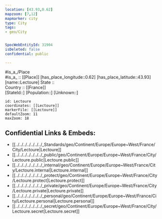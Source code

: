 ```yaml
---
location: [43.93,0.62] 
mapzoom: [7,12] 
mapmarker: city 
type: City
tags:
- geo/City


SpocWebEntityId: 31904
isDeleted: false
confidential: public

---
```

#is_a_/Place  
#is_a_ :: [[Place]] 
[has_place_longitude::0.62] 
[has_place_latitude::43.93] 
[name::Lectoure] 
State ::  
Country :: [[France]]  
[StateId::] 
[Population::] 
[Unknown::] 


```leaflet
id: Lectoure
coordinates: [[Lectoure]] 
markerFile: [[Lectoure]] 
defaultZoom: 11 
maxZoom: 18
```


## Confidential Links & Embeds: 
- [[../../../../../../../_Standards/geo/Continent/Europe/Europe~West/France/City/Lectoure|Lectoure]] 
- [[../../../../../../../_public/geo/Continent/Europe/Europe~West/France/City/Lectoure.public|Lectoure.public]] 
- [[../../../../../../../_internal/geo/Continent/Europe/Europe~West/France/City/Lectoure.internal|Lectoure.internal]] 
- [[../../../../../../../_protect/geo/Continent/Europe/Europe~West/France/City/Lectoure.protect|Lectoure.protect]] 
- [[../../../../../../../_private/geo/Continent/Europe/Europe~West/France/City/Lectoure.private|Lectoure.private]] 
- [[../../../../../../../_personal/geo/Continent/Europe/Europe~West/France/City/Lectoure.personal|Lectoure.personal]] 
- [[../../../../../../../_secret/geo/Continent/Europe/Europe~West/France/City/Lectoure.secret|Lectoure.secret]] 
